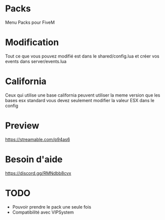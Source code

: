 # Packs
Menu Packs pour FiveM 

# Modification
Tout ce que vous pouvez modifié est dans le shared/config.lua et créer vos events dans server/events.lua

# California
Ceux qui utilise une base california peuvent utiliser la meme version que les bases esx standard vous devez seulement modifier la valeur ESX dans le config

# Preview
https://streamable.com/p94as6

# Besoin d'aide 
https://discord.gg/RMNdbb8cvx

# TODO
 - Pouvoir prendre le pack une seule fois
 - Compatibilité avec VIPSystem
